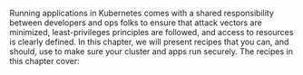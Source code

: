 Running applications in Kubernetes comes with a shared responsibility between developers and ops folks to ensure that attack vectors are minimized, least-privileges principles are followed, and access to resources is clearly defined. In this chapter, we will present recipes that you can, and should, use to make sure your cluster and apps run securely. The recipes in this chapter cover: